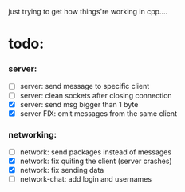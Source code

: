 just trying to get how things're working in cpp....

# todo:
### server:
- [ ] server: send message to specific client
- [ ] server: clean sockets after closing connection
- [x] server: send msg bigger than 1 byte
- [x] server FIX: omit messages from the same client

### networking:
- [ ] network: send packages instead of messages
- [x] network: fix quiting the client (server crashes)
- [x] network: fix sending data  
- [ ] network-chat: add login and usernames 
